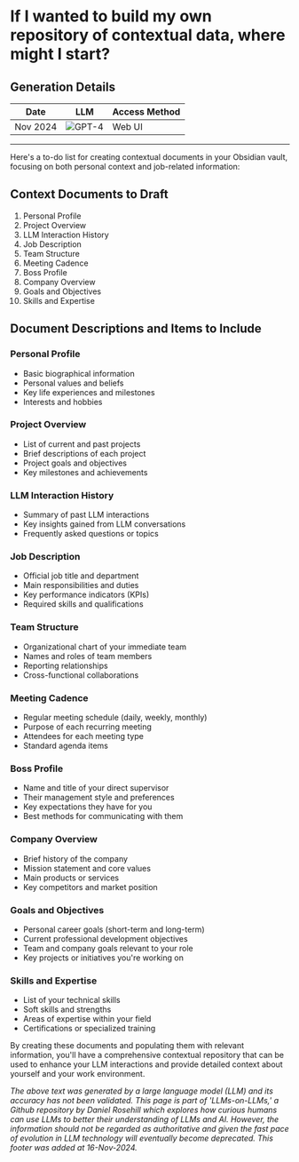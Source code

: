 # If I wanted to build my own repository of contextual data, where might I start?

## Generation Details

| Date       | LLM        | Access Method |
|------------|------------|---------------|
| Nov 2024 | ![GPT-4](https://img.shields.io/badge/GPT--4-412991?style=for-the-badge&logo=openai&logoColor=white) |  Web UI |

 ---

Here's a to-do list for creating contextual documents in your Obsidian vault, focusing on both personal context and job-related information:

## Context Documents to Draft

1. Personal Profile
2. Project Overview
3. LLM Interaction History
4. Job Description
5. Team Structure
6. Meeting Cadence
7. Boss Profile
8. Company Overview
9. Goals and Objectives
10. Skills and Expertise

## Document Descriptions and Items to Include

### Personal Profile

- Basic biographical information
- Personal values and beliefs
- Key life experiences and milestones
- Interests and hobbies

### Project Overview

- List of current and past projects
- Brief descriptions of each project
- Project goals and objectives
- Key milestones and achievements

### LLM Interaction History

- Summary of past LLM interactions
- Key insights gained from LLM conversations
- Frequently asked questions or topics

### Job Description

- Official job title and department
- Main responsibilities and duties
- Key performance indicators (KPIs)
- Required skills and qualifications

### Team Structure

- Organizational chart of your immediate team
- Names and roles of team members
- Reporting relationships
- Cross-functional collaborations

### Meeting Cadence

- Regular meeting schedule (daily, weekly, monthly)
- Purpose of each recurring meeting
- Attendees for each meeting type
- Standard agenda items

### Boss Profile

- Name and title of your direct supervisor
- Their management style and preferences
- Key expectations they have for you
- Best methods for communicating with them

### Company Overview

- Brief history of the company
- Mission statement and core values
- Main products or services
- Key competitors and market position

### Goals and Objectives

- Personal career goals (short-term and long-term)
- Current professional development objectives
- Team and company goals relevant to your role
- Key projects or initiatives you're working on

### Skills and Expertise

- List of your technical skills
- Soft skills and strengths
- Areas of expertise within your field
- Certifications or specialized training

By creating these documents and populating them with relevant information, you'll have a comprehensive contextual repository that can be used to enhance your LLM interactions and provide detailed context about yourself and your work environment.

*The above text was generated by a large language model (LLM) and its accuracy has not been validated. This page is part of 'LLMs-on-LLMs,' a Github repository by Daniel Rosehill which explores how curious humans can use LLMs to better their understanding of LLMs and AI. However, the information should not be regarded as authoritative and given the fast pace of evolution in LLM technology will eventually become deprecated. This footer was added at 16-Nov-2024.*


